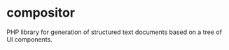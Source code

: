 # compositor
PHP library for generation of structured text documents based on a tree of UI components.
